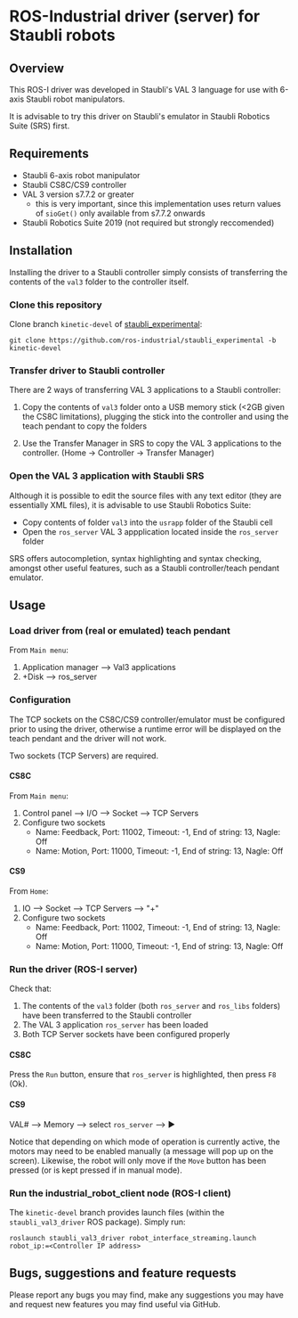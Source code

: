 # ROS-Industrial driver (server) for Staubli robots

## Overview

This ROS-I driver was developed in Staubli's VAL 3 language for use with 6-axis
Staubli robot manipulators.

It is advisable to try this driver on Staubli's emulator in Staubli Robotics Suite (SRS) first.


## Requirements

* Staubli 6-axis robot manipulator
* Staubli CS8C/CS9 controller
* VAL 3 version s7.7.2 or greater
  * this is very important, since this implementation uses return values of `sioGet()`
    only available from s7.7.2 onwards
* Staubli Robotics Suite 2019 (not required but strongly reccomended)

## Installation

Installing the driver to a Staubli controller simply consists of transferring the
contents of the `val3` folder to the controller itself.

### Clone this repository

Clone branch `kinetic-devel` of [staubli_experimental](https://github.com/ros-industrial/staubli_experimental):

```shell
git clone https://github.com/ros-industrial/staubli_experimental -b kinetic-devel
```

### Transfer driver to Staubli controller

There are 2 ways of transferring VAL 3 applications to a Staubli controller:

1. Copy the contents of `val3` folder onto a USB memory stick (<2GB given the CS8C limitations), 
plugging the stick into the controller and using the teach pendant to copy the folders

2. Use the Transfer Manager in SRS to copy the VAL 3 applications to the controller. (Home -> Controller -> Transfer Manager)

### Open the VAL 3 application with Staubli SRS

Although it is possible to edit the source files with any text editor (they are
essentially XML files), it is advisable to use Staubli Robotics Suite:

* Copy contents of folder `val3` into the `usrapp` folder of the Staubli cell
* Open the `ros_server` VAL 3 appplication located inside the `ros_server` folder

SRS offers autocompletion, syntax highlighting and syntax checking, amongst other
useful features, such as a Staubli controller/teach pendant emulator.


## Usage

### Load driver from (real or emulated) teach pendant

From `Main menu`:

1. Application manager --> Val3 applications
2. +Disk --> ros_server

### Configuration

The TCP sockets on the CS8C/CS9 controller/emulator must be configured prior to using
the driver, otherwise a runtime error will be displayed on the teach pendant and
the driver will not work.

Two sockets (TCP Servers) are required.

#### CS8C

 From `Main menu`:

1. Control panel --> I/O --> Socket --> TCP Servers
2. Configure two sockets
   * Name: Feedback, Port: 11002, Timeout: -1, End of string: 13, Nagle: Off
   * Name: Motion, Port: 11000, Timeout: -1, End of string: 13, Nagle: Off

#### CS9

 From `Home`:

1. IO --> Socket --> TCP Servers --> "+"
2. Configure two sockets
   * Name: Feedback, Port: 11002, Timeout: -1, End of string: 13, Nagle: Off
   * Name: Motion, Port: 11000, Timeout: -1, End of string: 13, Nagle: Off

### Run the driver (ROS-I server)

Check that:

1. The contents of the `val3` folder (both `ros_server` and `ros_libs` folders)
have been transferred to the Staubli controller
2. The VAL 3 application `ros_server` has been loaded
3. Both TCP Server sockets have been configured properly

#### CS8C

Press the `Run` button, ensure that `ros_server` is highlighted,
then press `F8` (Ok).

#### CS9

VAL# --> Memory --> select `ros_server` --> ▶

Notice that depending on which mode of operation is currently active, the motors
may need to be enabled manually (a message will pop up on the screen). Likewise,
the robot will only move if the `Move` button has been pressed (or is kept pressed
if in manual mode).

### Run the industrial_robot_client node (ROS-I client)

The `kinetic-devel` branch provides launch files (within the `staubli_val3_driver`
ROS package). Simply run:

```shell
roslaunch staubli_val3_driver robot_interface_streaming.launch robot_ip:=<Controller IP address>
```

## Bugs, suggestions and feature requests

Please report any bugs you may find, make any suggestions you may have and request
new features you may find useful via GitHub.
